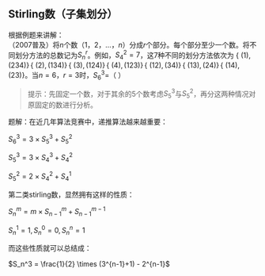 ## Stirling数（子集划分）

根据例题来讲解：<br>
（2007普及）将$n$个数$（1，2，…，n）$分成$r$个部分。每个部分至少一个数。将不同划分方法的总数记为$S_n^r$。例如，$S_4^2=7$，这7种不同的划分方法依次为 $\{\ (1) , (234) \}\,\{\ (2) ,  (134) \}\,\{\ (3) , (124) \}\,\{\ (4) , (123) \}\,\{\ (12) , (34) \}\,\{\ (13) , (24) \}\,\{\ (14) , (23) \}$。当$n=6，r=3$时，$S_6^3$=（    ）<br>

> 提示：先固定一个数，对于其余的5个数考虑$S_5^3$与$S_5^2$，再分这两种情况对原固定的数进行分析。

题解：在近几年算法竞赛中，递推算法越来越重要：

$S_6^3=3 \times S_5^3 + S_5^2$

$S_5^3=3 \times S_4^3 + S_4^2$

$S_5^2=2 \times S_4^2 + S_4^1$

第二类stirling数，显然拥有这样的性质：

$S_n^m = m \times S_{n-1}^{m} + S_{n-1}^{m-1}$

$S_n^1 = 1,S_n^0 = 0,S_n^n = 1$

而这些性质就可以总结成：

$S_n^3 = \frac{1}{2} \times (3^{n-1}+1) - 2^{n-1}$
